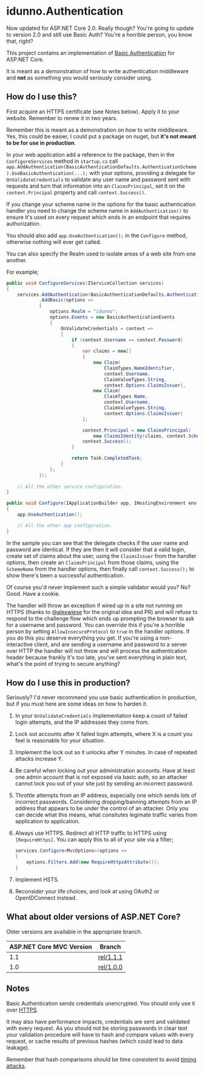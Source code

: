 ﻿# idunno.Authentication

Now updated for ASP.NET Core 2.0. Really though? You're going to update to version 2.0 and still use Basic Auth? You're a horrible person, you know that, right?

This project contains an implementation of [Basic Authentication](https://tools.ietf.org/html/rfc1945#section-11) for ASP.NET Core. 

It is meant as a demonstration of how to write authentication middleware and **not** as something you would seriously consider using.

## How do I use this?

First acquire an HTTPS certificate (see Notes below). Apply it to your website. Remember to renew it in two years.

Remember this is meant as a demonstration on how to write middleware. Yes, this could be easier, 
I could put a package on nuget, but **it's not meant to be for use in production**.

In your web application add a reference to the package, then in the `ConfigureServices` method in `startup.cs` call
`app.AddAuthentication(BasicAuthenticationDefaults.AuthenticationScheme).UseBasicAuthentication(...);` with your options, 
providing a delegate for `OnValidateCredentials` to validate any user name and password sent with requests and turn that information 
into an `ClaimsPrincipal`, set it on the `context.Principal` property and call `context.Success()`.

If you change your scheme name in the options for the basic authentication handler you need to change the scheme name in 
`AddAuthentication()` to ensure it's used on every request which ends in an endpoint that requires authorization.

You should also add `app.UseAuthentication();` in the `Configure` method, otherwise nothing will ever get called.

You can also specify the Realm used to isolate areas of a web site from one another.

For example;

```c#
public void ConfigureServices(IServiceCollection services)
{
    services.AddAuthentication(BasicAuthenticationDefaults.AuthenticationScheme)
            .AddBasic(options =>
            {
                options.Realm = "idunno";
                options.Events = new BasicAuthenticationEvents
                {
                    OnValidateCredentials = context =>
                    {
                        if (context.Username == context.Password)
                        {
                            var claims = new[]
                            {
                                new Claim(
                                    ClaimTypes.NameIdentifier, 
                                    context.Username, 
                                    ClaimValueTypes.String, 
                                    context.Options.ClaimsIssuer),
                                new Claim(
                                    ClaimTypes.Name, 
                                    context.Username, 
                                    ClaimValueTypes.String, 
                                    context.Options.ClaimsIssuer)
                            };

                            context.Principal = new ClaimsPrincipal(
                                new ClaimsIdentity(claims, context.Scheme.Name));
                            context.Success();
                        }

                        return Task.CompletedTask;
                    }
                };
            });
    
    // All the other service configuration.
}

public void Configure(IApplicationBuilder app, IHostingEnvironment env)
{
    app.UseAuthentication();

    // All the other app configuration.
}
```

In the sample you can see that the delegate checks if the user name and password are identical. If they
are then it will consider that a valid login, create set of claims about the user, using the `ClaimsIssuer` from the handler options, 
then create an `ClaimsPrincipal` from those claims, using the `SchemeName` from the handler options, then finally call `context.Success();`
to show there's been a successful authentication.

Of course you'd never implement such a simple validator would you? No? Good. Have a cookie.

The handler will throw an exception if wired up in a site not running on HTTPS (thanks to [@alexwiese](https://github.com/alexwiese) for the original idea and PR)
and will refuse to respond to the challenge flow which ends up prompting the browser to ask for a username and password. 
You can override this if you're a horrible person by setting `AllowInsecureProtocol` to `true` in the handler options. 
If you do this you deserve everything you get. If you're using a non-interactive client, and are sending a username and password to a 
server over HTTP the handler will not throw and will process the authentication header because frankly it's too late, you've sent 
everything in plain text, what's the point of trying to secure anything?

## How do I use this in production?

Seriously? I'd never recommend you use basic authentication in production, but if you must here are some ideas on how to harden it. 

1. In your `OnValidateCredentials` implementation keep a count of failed login attempts, and the IP addresses they come from.
2. Lock out accounts after X failed login attempts, where X is a count you feel is reasonable for your situation.
3. Implement the lock out so it unlocks after Y minutes. In case of repeated attacks increase Y.
4. Be careful when locking out your administration accounts. Have at least one admin account that is not exposed via basic auth, so an attacker cannot lock you out of your site just by sending an incorrect password.
5. Throttle attempts from an IP address, especially one which sends lots of incorrect passwords. Considering dropping/banning attempts from an IP address that appears to be under the control of an attacker. Only you can decide what this means, what consitutes legimate traffic varies from application to application.
6. Always use HTTPS. Redirect all HTTP traffic to HTTPS using `[RequireHttps]`. You can apply this to all of your site via a filter;

    ```c#
    services.Configure<MvcOptions>(options =>
    {
        options.Filters.Add(new RequireHttpsAttribute());
    }
    ```
7. Implement HSTS. 
8. Reconsider your life choices, and look at using OAuth2 or OpenIDConnect instead.

## What about older versions of ASP.NET Core?

Older versions are available in the appropriate branch.

| ASP.NET Core MVC Version | Branch                                                           |
|--------------------------|------------------------------------------------------------------|
| 1.1                      | [rel/1.1.1](https://github.com/blowdart/idunno.Authentication/tree/rel/1.1.1) |
| 1.0                      | [rel/1.0.0](https://github.com/blowdart/idunno.Authentication/tree/rel/1.0.0) |

## Notes

Basic Authentication sends credentials unencrypted. You should only use it over [HTTPS](https://en.wikipedia.org/wiki/HTTPS). 

It may also have performance impacts, credentials are sent and validated with every request. As you should not be storing passwords in clear text your validation procedure will have to hash and compare values
with every request, or cache results of previous hashes (which could lead to data leakage). 

Remember that hash comparisons should be time consistent to avoid [timing attacks](https://en.wikipedia.org/wiki/Timing_attack).
